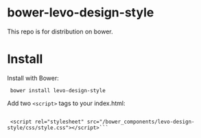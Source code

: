 # bower-levo-design-style
This repo is for distribution on bower.



# Install

Install with Bower:

  ``` bower install levo-design-style```

Add two ```<script>``` tags to your index.html:

  ``` <script rel="stylesheet" src="/bower_components/levo-design-style/css/helper.css"></script>
  
   <script rel="stylesheet" src="/bower_components/levo-design-style/css/style.css"></script>```




